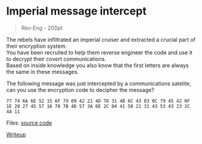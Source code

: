 # Imperial message intercept
> Rev-Eng - 200pt

The rebels have infiltrated an imperial cruiser and extracted a crucial part of their encryption system.  
You have been recruited to help them reverse engineer the code and use it to decrypt their covert communications.  
Based on inside knowledge you also know that the first letters are always the same in these messages.

The following message was just intercepted by a communications satelite, can you use the encryption code to decipher the message?

```
77 74 6A 6E 52 15 6F 79 09 42 21 4D 78 31 4B 6C 43 03 0C 79 45 42 0F 1E 20 27 45 57 16 70 7B 4D 57 3A 6E 2C 04 41 58 21 31 43 53 43 23 2C 4A 11
```


Files: [source code](./scr)

[Writeup](./writeup.md)